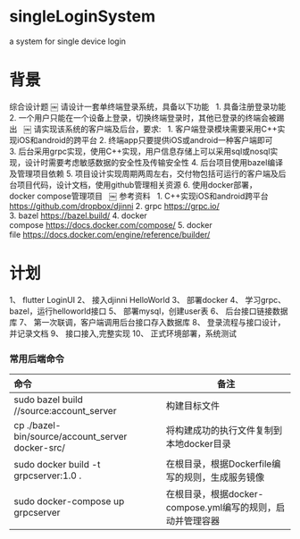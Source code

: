 # singleLoginSystem
a system for single device login

# 背景
综合设计题
￼
请设计一套单终端登录系统，具备以下功能
 
1. 具备注册登录功能
2. 一个用户只能在一个设备上登录，切换终端登录时，其他已登录的终端会被踢出
 
￼
请实现该系统的客户端及后台，要求:
 
1. 客户端登录模块需要采用C++实现iOS和android的跨平台
2. 终端app只要提供iOS或android一种客户端即可
3. 后台采用grpc实现，使用C++实现，用户信息存储上可以采用sql或nosql实现，设计时需要考虑敏感数据的安全性及传输安全性
4. 后台项目使用bazel编译及管理项目依赖
5. 项目设计实现周期两周左右，交付物包括可运行的客户端及后台项目代码，设计文档，使用github管理相关资源
6. 使用docker部署，docker compose管理项目
 
￼
参考资料
 
1. C++实现iOS和android跨平台 https://github.com/dropbox/djinni
2. grpc https://grpc.io/
3. bazel https://bazel.build/
4. docker compose https://docs.docker.com/compose/
5. docker file https://docs.docker.com/engine/reference/builder/

# 计划
1、 flutter LoginUI
2、 接入djinni HelloWorld
3、 部署docker
4、 学习grpc、bazel，运行helloworld接口
5、 部署mysql，创建user表
6、 后台接口链接数据库
7、 第一次联调，客户端调用后台接口存入数据库
8、 登录流程与接口设计，并记录文档
9、 接口接入,完整实现
10、 正式环境部署，系统测试

### 常用后端命令
| 命令 | 备注 |
|:--|----|
| sudo bazel build //source:account_server | 构建目标文件 |
| cp ./bazel-bin/source/account_server docker-src/ | 将构建成功的执行文件复制到本地docker目录 |
| sudo docker build -t grpcserver:1.0 . | 在根目录，根据Dockerfile编写的规则，生成服务镜像 |
| sudo docker-compose up grpcserver | 在根目录，根据docker-compose.yml编写的规则，启动并管理容器 |



